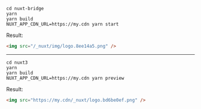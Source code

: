 ```
cd nuxt-bridge
yarn
yarn build
NUXT_APP_CDN_URL=https://my.cdn yarn start
```

Result:

```html
<img src="/_nuxt/img/logo.8ee14a5.png" />
```

---

```
cd nuxt3
yarn
yarn build
NUXT_APP_CDN_URL=https://my.cdn yarn preview
```

Result:

```html
<img src="https://my.cdn/_nuxt/logo.bd6be0ef.png" />
```
